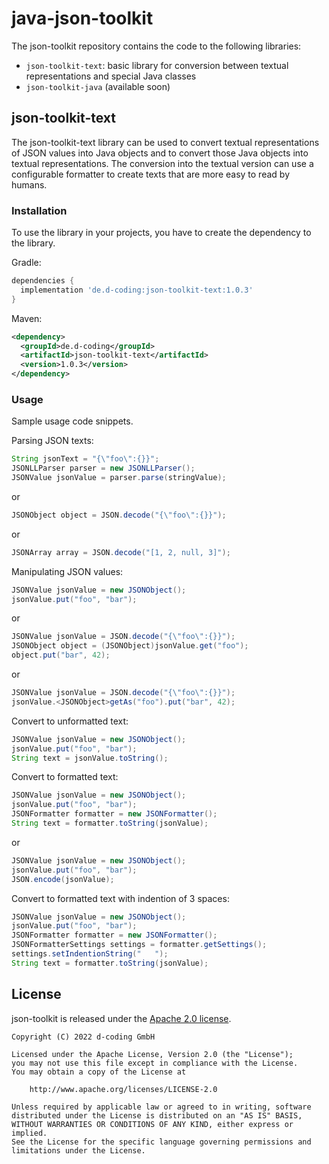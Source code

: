 # java-json-toolkit

The json-toolkit repository contains the code to the following libraries:
* `json-toolkit-text`: basic library for conversion between textual representations and special Java classes
* `json-toolkit-java` (available soon)

## json-toolkit-text

The json-toolkit-text library can be used to convert textual representations of JSON values into Java objects and to convert those Java objects into textual representations. The conversion into the textual version can use a configurable formatter to create texts that are more easy to read by humans.

### Installation

To use the library in your projects, you have to create the dependency to the library.

Gradle:
```gradle
dependencies {
  implementation 'de.d-coding:json-toolkit-text:1.0.3'
}
```

Maven:
```xml
<dependency>
  <groupId>de.d-coding</groupId>
  <artifactId>json-toolkit-text</artifactId>
  <version>1.0.3</version>
</dependency>
```

### Usage

Sample usage code snippets. 

Parsing JSON texts:
```java
String jsonText = "{\"foo\":{}}";
JSONLLParser parser = new JSONLLParser();
JSONValue jsonValue = parser.parse(stringValue);
```
or
```java
JSONObject object = JSON.decode("{\"foo\":{}}");
```
or
```java
JSONArray array = JSON.decode("[1, 2, null, 3]");
```

Manipulating JSON values:
```java
JSONValue jsonValue = new JSONObject();
jsonValue.put("foo", "bar");
```
or
```java
JSONValue jsonValue = JSON.decode("{\"foo\":{}}");
JSONObject object = (JSONObject)jsonValue.get("foo");
object.put("bar", 42);
```
or
```java
JSONValue jsonValue = JSON.decode("{\"foo\":{}}");
jsonValue.<JSONObject>getAs("foo").put("bar", 42);
```

Convert to unformatted text:
```java
JSONValue jsonValue = new JSONObject();
jsonValue.put("foo", "bar");
String text = jsonValue.toString();
```

Convert to formatted text:
```java
JSONValue jsonValue = new JSONObject();
jsonValue.put("foo", "bar");
JSONFormatter formatter = new JSONFormatter();
String text = formatter.toString(jsonValue);
```
or
```java
JSONValue jsonValue = new JSONObject();
jsonValue.put("foo", "bar");
JSON.encode(jsonValue);
```

Convert to formatted text with indention of 3 spaces:
```java
JSONValue jsonValue = new JSONObject();
jsonValue.put("foo", "bar");
JSONFormatter formatter = new JSONFormatter();
JSONFormatterSettings settings = formatter.getSettings();
settings.setIndentionString("   ");
String text = formatter.toString(jsonValue);
```

## License

json-toolkit is released under the [Apache 2.0 license](LICENSE).

```
Copyright (C) 2022 d-coding GmbH

Licensed under the Apache License, Version 2.0 (the "License");
you may not use this file except in compliance with the License.
You may obtain a copy of the License at

    http://www.apache.org/licenses/LICENSE-2.0

Unless required by applicable law or agreed to in writing, software
distributed under the License is distributed on an "AS IS" BASIS,
WITHOUT WARRANTIES OR CONDITIONS OF ANY KIND, either express or implied.
See the License for the specific language governing permissions and
limitations under the License.
```
